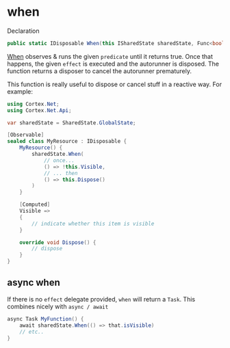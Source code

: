 # when
Declaration
```csharp
public static IDisposable When(this ISharedState sharedState, Func<bool> predicate, Action effect, WhenOptions whenOptions = null)
```

[When](xref:Cortex.Net.Api.SharedStateWhenExtensions.When(Cortex.Net.ISharedState,Func{System.Boolean},Action,Cortex.Net.WhenOptions)) 
observes & runs the given `predicate` until it returns true. Once that happens, the given `effect` is executed and the
autorunner is disposed. The function returns a disposer to cancel the autorunner prematurely.

This function is really useful to dispose or cancel stuff in a reactive way.
For example:

```csharp
using Cortex.Net;
using Cortex.Net.Api;

var sharedState = SharedState.GlobalState;

[Observable]
sealed class MyResource : IDisposable {
    MyResource() {
        sharedState.When(
            // once...
            () => !this.Visible,
            // ... then
            () => this.Dispose()
        )
    }

    [Computed]
    Visible =>
    {
        // indicate whether this item is visible
    }

    override void Dispose() {
        // dispose
    }
}
```

## async when

If there is no `effect` delegate provided, `when` will return a `Task`. This combines nicely with `async / await`

```csharp
async Task MyFunction() {
	await sharedState.When(() => that.isVisible)
	// etc..
}
```
